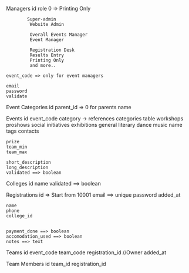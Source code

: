 Managers
	id
	role
		0 => Printing Only


			Super-admin
			 Website Admin

			 Overall Events Manager
			 Event Manager
			 
			 Registration Desk
			 Results Entry
			 Printing Only
			 and more..

	event_code => only for event managers

	email
	password
	validate


Event Categories
	id
	parent_id => 0 for parents
	name


Events
	id
	event_code
	category -> references categories table
		workshops
		proshows
		social initiatives
		exhibitions
		general
		literary
		dance
		music
	name
	tags
	contacts
	
	prize
	team_min
	team_max

	short_description
	long_description
	validated ==> boolean


Colleges
	id
	name
	validated ==> boolean

Registrations
	id => Start from 10001
	email ==> unique
	password
	added_at

	name
	phone
	college_id


	payment_done ==> boolean
	accomodation_used ==> boolean
	notes ==> text


Teams
	id
	event_code
	team_code
	registration_id //Owner
	added_at

Team Members
	id
	team_id
	registration_id



